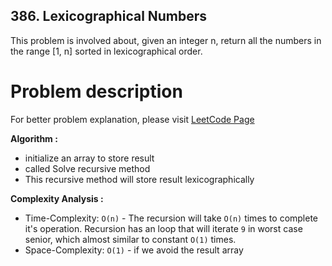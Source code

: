 ## 386. Lexicographical Numbers

This problem is involved about, given an integer n, return all the numbers in the range [1, n] sorted in lexicographical order.

# Problem description

For better problem explanation, please visit [LeetCode Page](https://leetcode.com/problems/lexicographical-numbers/description/)

**Algorithm :**<br/>

-   initialize an array to store result
-   called Solve recursive method
-   This recursive method will store result lexicographically

**Complexity Analysis :**<br/>

-   Time-Complexity: `O(n)` - The recursion will take `O(n)` times to complete it's operation. Recursion has an loop that will iterate `9` in worst case senior, which almost similar to constant `O(1)` times.
-   Space-Complexity: `O(1)` - if we avoid the result array
